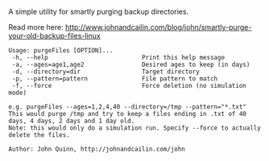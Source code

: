 A simple utility for smartly purging backup directories. 

Read more here: http://www.johnandcailin.com/blog/john/smartly-purge-your-old-backup-files-linux

```
Usage: purgeFiles [OPTION]...
 -h, --help                          Print this help message
 -a, --ages=age1,age2                Desired ages to keep (in days)
 -d, --directory=dir                 Target directory
 -p, --pattern=pattern               File pattern to match
 -f, --force                         Force deletion (no simulation mode)

e.g. purgeFiles --ages=1,2,4,40 --directory=/tmp --pattern="*.txt"
This would purge /tmp and try to keep a files ending in .txt of 40 days, 4 days, 2 days and 1 day old. 
Note: this would only do a simulation run. Specify --force to actually delete the files. 

Author: John Quinn, http://johnandcailin.com/john
```